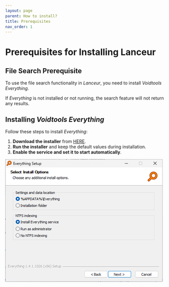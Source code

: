 ```yaml
---
layout: page
parent: How to install?
title: Prerequisites
nav_order: 1
---
```


# Prerequisites for Installing Lanceur

## File Search Prerequisite

To use the file search functionality in *Lanceur*, you need to install *Voidtools Everything*.

If *Everything* is not installed or not running, the search feature will not return any results.

## Installing *Voidtools Everything*

Follow these steps to install *Everything*:

1. **Download the installer** from [HERE](https://www.voidtools.com/downloads/).
2. **Run the installer** and keep the default values during installation.
3. **Enable the service and set it to start automatically**.

![How to install](../../assets/images/usermanual/prereq-install-everything.png)